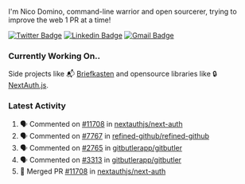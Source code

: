
I'm Nico Domino, command-line warrior and open sourcerer, trying to improve the web 1 PR at a time!

[![Twitter Badge](https://img.shields.io/badge/-@ndom91-1ca0f1?style=flat-square&labelColor=1ca0f1&logo=twitter&logoColor=white&link=https://twitter.com/ndom91)](https://twitter.com/ndom91) [![Linkedin Badge](https://img.shields.io/badge/-ndom91-blue?style=flat-square&logo=Linkedin&logoColor=white&link=https://www.linkedin.com/in/ndom91/)](https://www.linkedin.com/in/ndom91/) [![Gmail Badge](https://img.shields.io/badge/-yo@ndo.dev-c14438?style=flat-square&logo=mail.ru&logoColor=white&link=mailto:yo@ndo.dev)](mailto:yo@ndo.dev)

### Currently Working On..

Side projects like 📬 [Briefkasten](https://briefkastenhq.com) and opensource libraries like 🔒 [NextAuth.js](https://github.com/nextauthjs/next-auth).

<!--START_SECTION_PROFILE_VIEWS:readme-info-->
<!--END_SECTION_PROFILE_VIEWS:readme-info-->

<!--START_SECTION_DAILY_COMMIT:readme-info-->
<!--END_SECTION_DAILY_COMMIT:readme-info-->

<!--START_SECTION_WEEKLY_COMMIT:readme-info-->
<!--END_SECTION_WEEKLY_COMMIT:readme-info-->

### Latest Activity

<!--START_SECTION:activity-->
1. 🗣 Commented on [#11708](https://github.com/nextauthjs/next-auth/pull/11708#issuecomment-2317106906) in [nextauthjs/next-auth](https://github.com/nextauthjs/next-auth)
2. 🗣 Commented on [#7767](https://github.com/refined-github/refined-github/issues/7767#issuecomment-2316994192) in [refined-github/refined-github](https://github.com/refined-github/refined-github)
3. 🗣 Commented on [#2765](https://github.com/gitbutlerapp/gitbutler/issues/2765#issuecomment-2316990115) in [gitbutlerapp/gitbutler](https://github.com/gitbutlerapp/gitbutler)
4. 🗣 Commented on [#3313](https://github.com/gitbutlerapp/gitbutler/issues/3313#issuecomment-2316968865) in [gitbutlerapp/gitbutler](https://github.com/gitbutlerapp/gitbutler)
5. 🎉 Merged PR [#11708](https://github.com/nextauthjs/next-auth/pull/11708) in [nextauthjs/next-auth](https://github.com/nextauthjs/next-auth)
<!--END_SECTION:activity-->
